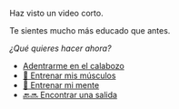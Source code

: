 Haz visto un video corto.

Te sientes mucho más educado que antes.

_¿Qué quieres hacer ahora?_

- [Adentrarme en el calabozo](../1/1.md)
- [💪 Entrenar mis músculos](0-1A.md)
- [📖 Entrenar mi mente](0-1B.md)
- [🔙🔜 Encontrar una salida](../3/1.md)
